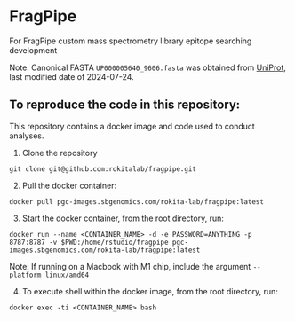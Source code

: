 # FragPipe
For FragPipe custom mass spectrometry library epitope searching development

Note: Canonical FASTA `UP000005640_9606.fasta` was obtained from [UniProt](https://ftp.uniprot.org/pub/databases/uniprot/current_release/knowledgebase/reference_proteomes/Eukaryota/UP000005640/), last modified date of 2024-07-24.

## To reproduce the code in this repository:
This repository contains a docker image and code used to conduct analyses.

1. Clone the repository
```
git clone git@github.com:rokitalab/fragpipe.git
```

2. Pull the docker container:
```
docker pull pgc-images.sbgenomics.com/rokita-lab/fragpipe:latest
```

3. Start the docker container, from the root directory, run:
```
docker run --name <CONTAINER_NAME> -d -e PASSWORD=ANYTHING -p 8787:8787 -v $PWD:/home/rstudio/fragpipe pgc-images.sbgenomics.com/rokita-lab/fragpipe:latest
```
Note: If running on a Macbook with M1 chip, include the argument `--platform linux/amd64`

4. To execute shell within the docker image, from the root directory, run:
```
docker exec -ti <CONTAINER_NAME> bash
```

